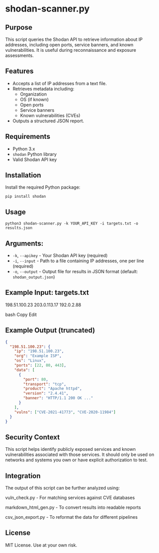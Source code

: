 # shodan-scanner.py

## Purpose

This script queries the Shodan API to retrieve information about IP addresses, including open ports, service banners, and known vulnerabilities. It is useful during reconnaissance and exposure assessments.

## Features

- Accepts a list of IP addresses from a text file.
- Retrieves metadata including:
  - Organization
  - OS (if known)
  - Open ports
  - Service banners
  - Known vulnerabilities (CVEs)
- Outputs a structured JSON report.

## Requirements

- Python 3.x
- `shodan` Python library
- Valid Shodan API key

## Installation

Install the required Python package:

```pip install shodan```

## Usage

```python3 shodan-scanner.py -k YOUR_API_KEY -i targets.txt -o results.json```

## Arguments:

- `-k`, `--apikey` - Your Shodan API key (required)
- `-i`, `--input` - Path to a file containing IP addresses, one per line (required)
- `-o`, `--output` - Output file for results in JSON format (default: `shodan_output.json`)

## Example Input: targets.txt

198.51.100.23
203.0.113.17
192.0.2.88

bash
Copy
Edit

## Example Output (truncated)

```json
{
  "198.51.100.23": {
    "ip": "198.51.100.23",
    "org": "Example ISP",
    "os": "Linux",
    "ports": [22, 80, 443],
    "data": [
      {
        "port": 80,
        "transport": "tcp",
        "product": "Apache httpd",
        "version": "2.4.41",
        "banner": "HTTP/1.1 200 OK ..."
      }
    ],
    "vulns": ["CVE-2021-41773", "CVE-2020-11984"]
  }
}
```
## Security Context
This script helps identify publicly exposed services and known vulnerabilities associated with those services. It should only be used on networks and systems you own or have explicit authorization to test.

## Integration
The output of this script can be further analyzed using:

vuln_check.py - For matching services against CVE databases

markdown_html_gen.py - To convert results into readable reports

csv_json_export.py - To reformat the data for different pipelines

## License
MIT License. Use at your own risk.

